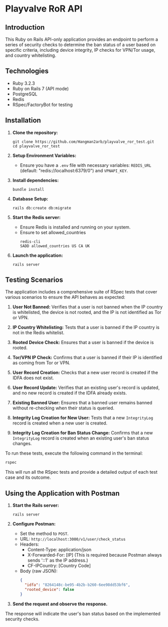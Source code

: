# Playvalve RoR API

## Introduction

This Ruby on Rails API-only application provides an endpoint to perform a series of security checks to determine the ban status of a user based on specific criteria, including device integrity, IP checks for VPN/Tor usage, and country whitelisting.

## Technologies

- Ruby 3.2.3
- Ruby on Rails 7 (API mode)
- PostgreSQL
- Redis
- RSpec/FactoryBot for testing

## Installation

1. **Clone the repository:**
   ```
   git clone https://github.com/Hangman2arb/playvalve_ror_test.git
   cd playvalve_ror_test
   ```

2. **Setup Environment Variables:**
    - Ensure you have a `.env` file with necessary variables: `REDIS_URL` (default: "redis://localhost:6379/0") and `VPNAPI_KEY`.

3. **Install dependencies:**
   ```
   bundle install
   ```

4. **Database Setup:**
   ```
   rails db:create db:migrate
   ```

5. **Start the Redis server:**
    - Ensure Redis is installed and running on your system.
    - Ensure to set allowed_countries
      ```
      redis-cli
      SADD allowed_countries US CA UK
      ```

6. **Launch the application:**
   ```
   rails server
   ```

## Testing Scenarios

The application includes a comprehensive suite of RSpec tests that cover various scenarios to ensure the API behaves as expected:

1. **User Not Banned:** Verifies that a user is not banned when the IP country is whitelisted, the device is not rooted, and the IP is not identified as Tor or VPN.

2. **IP Country Whitelisting:** Tests that a user is banned if the IP country is not in the Redis whitelist.

3. **Rooted Device Check:** Ensures that a user is banned if the device is rooted.

4. **Tor/VPN IP Check:** Confirms that a user is banned if their IP is identified as coming from Tor or VPN.

5. **User Record Creation:** Checks that a new user record is created if the IDFA does not exist.

6. **User Record Update:** Verifies that an existing user's record is updated, and no new record is created if the IDFA already exists.

7. **Existing Banned User:** Ensures that a banned user remains banned without re-checking when their status is queried.

8. **Integrity Log Creation for New User:** Tests that a new `IntegrityLog` record is created when a new user is created.

9. **Integrity Log Creation for Ban Status Change:** Confirms that a new `IntegrityLog` record is created when an existing user's ban status changes.

To run these tests, execute the following command in the terminal:

```bash
rspec
```

This will run all the RSpec tests and provide a detailed output of each test case and its outcome.

## Using the Application with Postman

1. **Start the Rails server:**
   ```
   rails server
   ```

2. **Configure Postman:**
    - Set the method to `POST`.
    - URL: `http://localhost:3000/v1/user/check_status`
    - Headers:
        - Content-Type: application/json
        - X-Forwarded-For: [IP] (This is required because Postman always sends '::1' as the IP address.)
        - CF-IPCountry: [Country Code]
    - Body (raw JSON):
      ```json
      {
        "idfa": "8264148c-be95-4b2b-b260-6ee98dd53bf6",
        "rooted_device": false
      }
      ```
   
3. **Send the request and observe the response.**

The response will indicate the user's ban status based on the implemented security checks.

